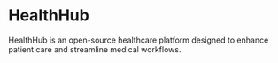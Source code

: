 # HealthHub
HealthHub is an open-source healthcare platform designed to enhance patient care and streamline medical workflows. 
